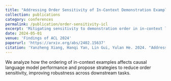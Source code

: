 ```yaml
---
title: "Addressing Order Sensitivity of In-Context Demonstration Examples in Causal Language Models"
collection: publications
category: conferences
permalink: /publication/order-sensitivity-icl
excerpt: 'Mitigating sensitivity to demonstration order in in-context learning with causal language models.'
date: 2024-05-01
venue: 'Findings of ACL 2024'
paperurl: 'https://arxiv.org/abs/2402.15637'
citation: 'Yanzheng Xiang, Hanqi Yan, Lin Gui, Yulan He. 2024. "Addressing Order Sensitivity of In-Context Demonstration Examples in Causal Language Models." In <i>Findings of ACL 2024</i>.'
---
```

We analyze how the ordering of in-context examples affects causal language model performance and propose strategies to reduce order sensitivity, improving robustness across downstream tasks.
